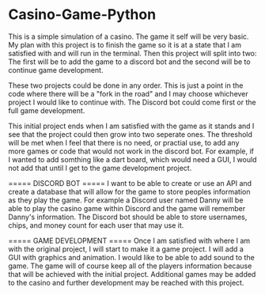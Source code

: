 # Casino-Game-Python

This is a simple simulation of a casino. The game it self will be very basic.
My plan with this project is to finish the game so it is at a state that I
am satisfied with and will run in the terminal. Then this project will split
into two: The first will be to add the game to a discord bot and the second
will be to continue game development.

These two projects could be done in any order. This is just a point in the
code where there will be a "fork in the road" and I may choose whichever
project I would like to continue with. The Discord bot could come first or
the full game development.

This initial project ends when I am satisfied with the game as it stands and
I see that the project could then grow into two seperate ones. The threshold
will be met when I feel that there is no need, or practial use, to add any
more games or code that would not work in the discord bot. For example,
if I wanted to add somthing like a dart board, which would need a GUI, I
would not add that until I get to the game development project.

===== DISCORD BOT =====
I want to be able to create or use an API and create a database that will
allow for the game to store peoples information as they play the game. For
example a Discord user named Danny will be able to play the casino game within
Discord and the game will remember Danny's information. The Discord bot
should be able to store usernames, chips, and money count for each user
that may use it.

===== GAME DEVELOPMENT =====
Once I am satisfied with where I am with the original project, I will start
to make it a game project. I will add a GUI with graphics and animation. I
would like to be able to add sound to the game. The game will of course keep
all of the players information because that will be achieved with the initial
project. Additional games may be added to the casino and further development
may be reached with this project.
